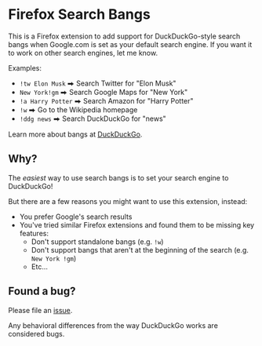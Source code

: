 # Firefox Search Bangs

This is a Firefox extension to add support for DuckDuckGo-style search bangs when Google.com is set as your default search engine. If you want it to work on other search engines, let me know.

Examples:

* `!tw Elon Musk` ⮕ Search Twitter for "Elon Musk"
* `New York!gm` ⮕ Search Google Maps for "New York"
* `!a Harry Potter` ⮕ Search Amazon for "Harry Potter"
* `!w` ⮕ Go to the Wikipedia homepage
* `!ddg news` ⮕ Search DuckDuckGo for "news"

Learn more about bangs at [DuckDuckGo](https://duckduckgo.com/bang).

## Why?

The *easiest* way to use search bangs is to set your search engine to DuckDuckGo!

But there are a few reasons you might want to use this extension, instead:

* You prefer Google's search results
* You've tried similar Firefox extensions and found them to be missing key features:
     - Don't support standalone bangs (e.g. `!w`)
     - Don't support bangs that aren't at the beginning of the search (e.g. `New York !gm`)
     - Etc...

## Found a bug?

Please file an [issue](https://github.com/danielktaylor/search-bangs/issues).

Any behavioral differences from the way DuckDuckGo works are considered bugs.
